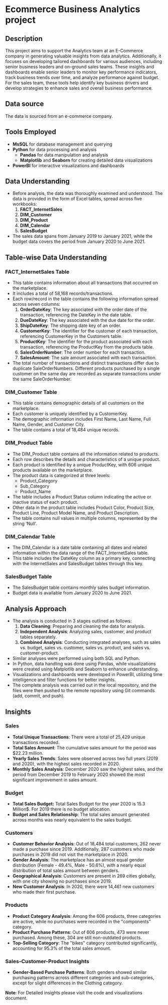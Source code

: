 # Ecommerce Business Analytics project

## Description

This project aims to support the Analytics team at an E-Commerce company in generating valuable insights from data analytics. Additionally, it focuses on developing tailored dashboards for various audiences, including senior business leaders and on-ground sales teams. These insights and dashboards enable senior leaders to monitor key performance indicators, track business trends over time, and analyze performance against budget. For the sales team, these tools help identify key business drivers and develop strategies to enhance sales and overall business performance.

## Data source

The data is sourced from an e-commerce company.

## Tools Employed

- **MsSQL** for database management and querying
- **Python** for data processing and analysis
    - **Pandas** for data manipulation and analysis
    - **Matplotlib** and **Seaborn** for creating detailed data visualizations
- **PowerBI** for interactive visualizations and dashboards

## Data Understanding

- Before analysis, the data was thoroughly examined and understood. The data is provided in the form of Excel tables, spread across five workbooks:
    1. **FACT_InternetSales**
    2. **DIM_Customer**
    3. **DIM_Product**
    4. **DIM_Calendar**
    5. **SalesBudget**
- The sales data spans from January 2019 to January 2021, while the budget data covers the period from January 2020 to June 2021.

## Table-wise Data Understanding

### FACT_InternetSales Table

- This table contains information about all transactions that occurred on the marketplace.
- It includes a total of 58,168 records/transactions.
- Each row/record in the table contains the following information spread across seven columns:
    1. **OrderDateKey**: The key associated with the order date of the transaction, referencing the DateKey in the date table.
    2. **DueDateKey**: The key associated with the due date for the order.
    3. **ShipDateKey**: The shipping date key of an order.
    4. **CustomerKey**: The identifier for the customer of each transaction, referencing CustomerKey in the Customers table.
    5. **ProductKey**: The identifier for the product associated with each transaction, referencing the ProductKey from the products table.
    6. **SalesOrderNumber**: The order number for each transaction.
    7. **SalesAmount**: The sale amount associated with each transaction.
- The total number of transactions and distinct transactions differ due to duplicate SaleOrderNumbers. Different products purchased by a single customer on the same day are recorded as separate transactions under the same SaleOrderNumber.

### DIM_Customer Table

- This table contains demographic details of all customers on the marketplace.
- Each customer is uniquely identified by a CustomerKey.
- The demographic information includes First Name, Last Name, Full Name, Gender, and Customer City.
- The table contains a total of 18,484 unique records.

### DIM_Product Table

- The DIM_Product table contains all the information related to products.
- Each row describes the details and characteristics of a unique product.
- Each product is identified by a unique ProductKey, with 606 unique products available on the marketplace.
- The product data is categorized at three levels:
    - Product_Category
    - Sub_Category
    - Product_Name
- The table includes a Product Status column indicating the active or inactive status of each product.
- Other data in the product table includes Product Color, Product Size, Product Line, Product Model Name, and Product Description.
- The table contains null values in multiple columns, represented by the string ‘Null’.

### DIM_Calendar Table

- The DIM_Calendar is a date table containing all dates and related information within the data range of the FACT_InternetSales table.
- This table includes the DateKey column as a primary key, connecting with the InternetSales and SalesBudget tables through this key.

### SalesBudget Table

- The SalesBudget table contains monthly sales budget information.
- Budget data is available from January 2020 to June 2021.

## Analysis Approach

- The analysis is conducted in 3 stages outlined as follows:
    1. **Data Cleaning**: Preparing and cleaning the data for analysis.
    2. **Independent Analysis**: Analyzing sales, customer, and product tables separately.
    3. **Combined Analysis**: Conducting integrated analyses, such as sales vs. budget, sales vs. customer, sales vs. product, and sales vs. customer-product.
- Similar analyses were performed using both SQL and Python.
- In Python, data handling was done using Pandas, while visualizations were created using Matplotlib and Seaborn to enhance understanding.
- Visualizations and dashboards were developed in PowerBI, utilizing time intelligence and filter functions for better insights.
- The complete analysis was carried out in the local repository, and the files were then pushed to the remote repository using Git commands (add, commit, and push).

## Insights

### Sales

- **Total Unique Transactions**: There were a total of 25,429 unique transactions recorded.
- **Total Sales Amount**: The cumulative sales amount for the period was $22.23 million.
- **Yearly Sales Trends**: Sales were observed across two full years (2019 and 2020), with the highest sales recorded in 2020.
- **Monthly Sales Analysis**: December 2020 saw the highest sales, and the period from December 2019 to February 2020 showed the most significant improvement in sales amount.

### Budget

- **Total Sales Budget:** Total Sales Budget for the year 2020 is 15.3 Million$. For 2019 there is no budget allocation.
- **Budget and Sales Relationship**: The total sales amount generated across months was nearly equivalent to the sales budget.

### Customers

- **Customer Behavior Analysis**: Out of 18,484 total customers, 262 never made a purchase since 2019. Additionally, 287 customers who made purchases in 2019 did not visit the marketplace in 2020.
- **Gender Analysis**: The marketplace has an almost equal gender distribution (Female - 49.4%, Male - 50.6%), with a nearly equal distribution of total sales amount between genders.
- **Geographical Analysis**: Customers are present in 269 cities globally, with one city showing no purchases since 2019.
- **New Customer Analysis**: In 2020, there were 14,461 new customers who made their first purchase.

### Products

- **Product Category Analysis**: Among the 606 products, three categories are active, while no purchases were recorded in the "components" category.
- **Product Purchase Patterns**: Out of 606 products, 473 were never purchased. Among these, 304 are still non-outdated products.
- **Top-Selling Category**: The "bikes" category contributed significantly, accounting for 95.3% of the total sales amount.

### Sales-Customer-Product Insights

- **Gender-Based Purchase Patterns**: Both genders showed similar purchasing patterns across different categories and sub-categories, except for slight differences in the Clothing category.

**Note**: For Detailed insights please visit the code and visualizations document.
